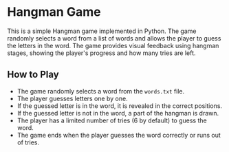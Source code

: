 # Hangman Game

This is a simple Hangman game implemented in Python. The game randomly selects a word from a list of words and allows the player to guess the letters in the word. The game provides visual feedback using hangman stages, showing the player's progress and how many tries are left.

## How to Play

* The game randomly selects a word from the `words.txt` file.
* The player guesses letters one by one.
* If the guessed letter is in the word, it is revealed in the correct positions.
* If the guessed letter is not in the word, a part of the hangman is drawn.
* The player has a limited number of tries (6 by default) to guess the word.
* The game ends when the player guesses the word correctly or runs out of tries.

